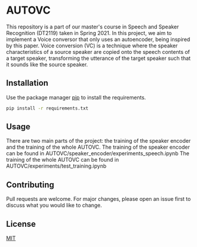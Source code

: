 # AUTOVC
This repository is a part of our master's course in Speech and Speaker Recognition (DT2119) taken in Spring 2021. In this project, we aim to implement a Voice conversor that only uses an autoencoder, being inspired by this paper. Voice conversion (VC) is a technique where the speaker characteristics of a source speaker are copied onto the speech contents of a target speaker, transforming the utterance of the target speaker such that it sounds like the source speaker.

## Installation

Use the package manager [pip](https://pip.pypa.io/en/stable/) to install the requirements.

```bash
pip install -r requirements.txt

```

## Usage
There are two main parts of the project: the training of the speaker encoder and the training of the whole AUTOVC. 
The training of the speaker encoder can be found in AUTOVC/speaker_encoder/experiments_speech.ipynb
The training of the whole AUTOVC can be found in AUTOVC/experiments/test_training.ipynb


## Contributing
Pull requests are welcome. For major changes, please open an issue first to discuss what you would like to change.

## License
[MIT](https://choosealicense.com/licenses/mit/)
